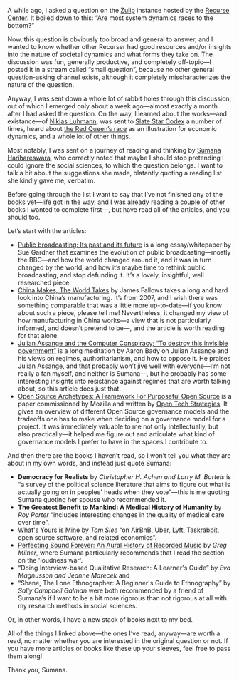 A while ago, I asked a question on the [Zulip](https://zulipchat.com/) instance
hosted by the [Recurse Center](https://recurse.com). It boiled down to this:
“Are most system dynamics races to the bottom?”

Now, this question is obviously too broad and general to answer, and I wanted to
know whether other Recurser had good resources and/or insights into the nature
of societal dynamics and what forms they take on. The discussion was fun,
generally productive, and completely off-topic—I posted it in a stream called
“small question”, because no other general question-asking channel exists,
although it completely mischaracterizes the nature of the question.

Anyway, I was sent down a whole lot of rabbit holes through this discussion,
out of which I emerged only about a week ago—almost exactly a month after I had
asked the question. On the way, I learned about the works—and existance—of
[Niklas Luhmann](https://en.wikipedia.org/wiki/Niklas_Luhmann), was sent to
[Slate Star Codex](http://slatestarcodex.com/) a number of times, heard about
[the Red Queen’s race](https://en.wikipedia.org/wiki/Red_Queen%27s_race) as an
illustration for economic dynamics, and a whole lot of other things.

Most notably, I was sent on a journey of reading and thinking by [Sumana
Harihareswara](https://harihareswara.net), who correctly noted that maybe I
should stop pretending I could ignore the social sciences, to which the
question belongs. I want to talk a bit about the suggestions she made,
blatantly quoting a reading list she kindly gave me, verbatim.

Before going through the list I want to say that I’ve not finished any of the
books yet—life got in the way, and I was already reading a couple of other
books I wanted to complete first—, but have read all of the articles, and you
should too.

Let’s start with the articles:

- [Public broadcasting: Its past and its future](https://www.knightfoundation.org/public-media-white-paper-2017-gardner)
  is a long essay/whitepaper by Sue Gardner that examines the evolution of
  public broadcasting—mostly the BBC—and how the world changed around it, and
  it was in turn changed by the world, and how it’s maybe time to rethink
  public broadcasting, and stop defunding it. It’s a lovely, insightful, well
  researched piece.
- [China Makes, The World Takes](https://www.theatlantic.com/magazine/archive/2007/07/china-makes-the-world-takes/305987/)
  by James Fallows takes a long and hard look into China’s manufacturing. It’s
  from 2007, and I wish there was something comparable that was a little more
  up-to-date—if you know about such a piece, please tell me! Nevertheless, it
  changed my view of how manufacturing in China works—a view that is not
  particularly informed, and doesn’t pretend to be—, and the article is worth
  reading for that alone.
- [Julian Assange and the Computer Conspiracy; “To destroy this invisible government”](https://zunguzungu.wordpress.com/2010/11/)
  is a long meditation by Aaron Bady on Julian Assange and his views on regimes,
  authoritarianism, and how to oppose it. He praises Julian Assange, and that
  probably won’t jive well with everyone—I’m not really a fan myself, and
  neither is Sumana—, but he probably has some interesting insights into
  resistance against regimes that are worth talking about, so this article does
  just that.
- [Open Source Archetypes: A Framework For Purposeful Open Source](https://blog.mozilla.org/blog/2018/05/15/whats-your-open-source-strategy-here-are-10-answers/)
  is a paper commissioned by Mozilla and written by [Open Tech
  Strategies](https://opentechstrategies.com/). It gives an overview of
  different Open Source governance models and the tradeoffs one has to make
  when deciding on a governance model for a project. It was immediately
  valuable to me not only intellectually, but also practically—it helped me
  figure out and articulate what kind of governance models I prefer to have in
  the spaces I contribute to.

And then there are the books I haven’t read, so I won’t tell you what they are
about in my own words, and instead just quote Sumana:

- **Democracy for Realists** by *Christopher H. Achen and Larry M. Bartels* is
  “a survey of the political science literature that aims to figure out what is
  actually going on in peoples' heads when they vote”—this is me quoting Sumana
  quoting her spouse who recommended it.
- **The Greatest Benefit to Mankind: A Medical History of Humanity** by *Roy
  Porter* “includes interesting changes in the quality of medical care over
  time”.
- [What's Yours is Mine](https://www.orbooks.com/catalog/whats-mine-tom-slee-2nd-ed/)
  by *Tom Slee* “on AirBnB, Uber, Lyft, Taskrabbit, open source software, and
  related economics”.
- [Perfecting Sound Forever: An Aural History of Recorded Music](http://www.wordyard.com/2010/08/04/perfecting-sound-forever-great-book-on-history-of-recording/) by *Greg Milner*, where Sumana particularly recommends that I read
  the section on the 'loudness war'.
- “Doing Interview-based Qualitative Research: A Learner's Guide” by *Eva
  Magnusson and Jeanne Marecek* and
- “Shane, The Lone Ethnographer: A Beginner's Guide to Ethnography” by *Sally
  Campbell Galman* were both recommended by a friend of Sumana’s if I want to
  be a bit more rigorous than not rigorous at all with my research methods in
  social sciences.

Or, in other words, I have a new stack of books next to my bed.

All of the things I linked above—the ones I’ve read, anyway—are worth a read,
no matter whether you are interested in the original question or not. If you
have more articles or books like these up your sleeves, feel free to pass them
along!

Thank you, Sumana.

